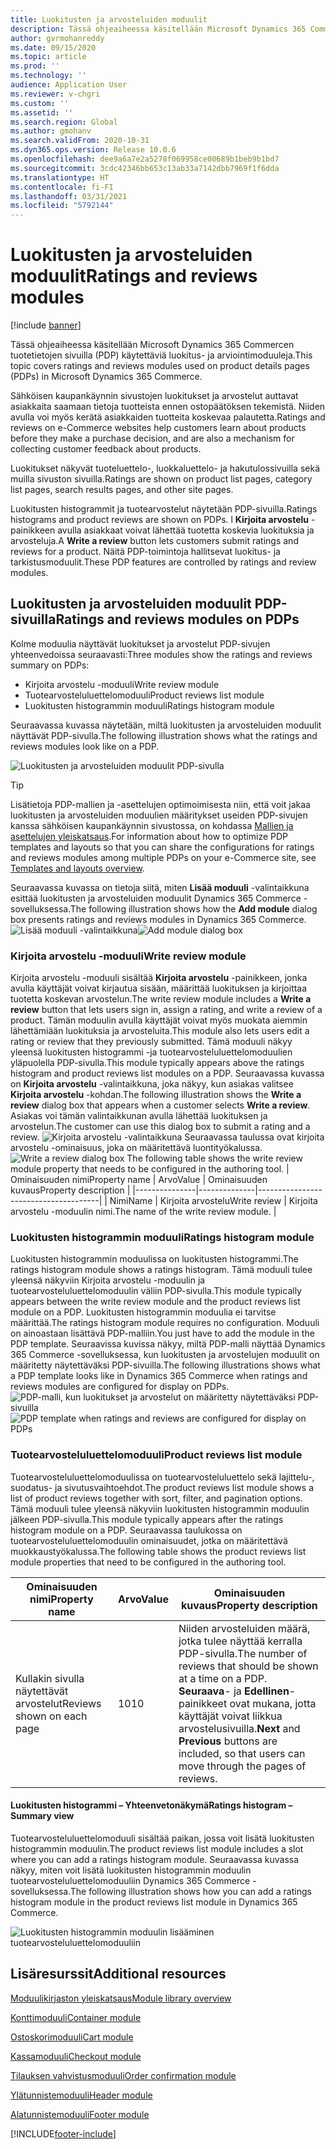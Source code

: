 ```yaml
---
title: Luokitusten ja arvosteluiden moduulit
description: Tässä ohjeaiheessa käsitellään Microsoft Dynamics 365 Commercen tuotetietojen sivuilla käytettäviä luokitus- ja arviointimoduuleja.
author: gvrmohanreddy
ms.date: 09/15/2020
ms.topic: article
ms.prod: ''
ms.technology: ''
audience: Application User
ms.reviewer: v-chgri
ms.custom: ''
ms.assetid: ''
ms.search.region: Global
ms.author: gmohanv
ms.search.validFrom: 2020-10-31
ms.dyn365.ops.version: Release 10.0.6
ms.openlocfilehash: dee9a6a7e2a5278f069958ce00689b1beb9b1bd7
ms.sourcegitcommit: 3cdc42346bb653c13ab33a7142dbb7969f1f6dda
ms.translationtype: HT
ms.contentlocale: fi-FI
ms.lasthandoff: 03/31/2021
ms.locfileid: "5792144"
---
```

# <a name="ratings-and-reviews-modules"></a><span data-ttu-id="609e7-103">Luokitusten ja arvosteluiden moduulit</span><span class="sxs-lookup"><span data-stu-id="609e7-103">Ratings and reviews modules</span></span>

[!include [banner](includes/banner.md)]

<span data-ttu-id="609e7-104">Tässä ohjeaiheessa käsitellään Microsoft Dynamics 365 Commercen tuotetietojen sivuilla (PDP) käytettäviä luokitus- ja arviointimoduuleja.</span><span class="sxs-lookup"><span data-stu-id="609e7-104">This topic covers ratings and reviews modules used on product details pages (PDPs) in Microsoft Dynamics 365 Commerce.</span></span>

<span data-ttu-id="609e7-105">Sähköisen kaupankäynnin sivustojen luokitukset ja arvostelut auttavat asiakkaita saamaan tietoja tuotteista ennen ostopäätöksen tekemistä. Niiden avulla voi myös kerätä asiakkaiden tuotteita koskevaa palautetta.</span><span class="sxs-lookup"><span data-stu-id="609e7-105">Ratings and reviews on e-Commerce websites help customers learn about products before they make a purchase decision, and are also a mechanism for collecting customer feedback about products.</span></span> 

<span data-ttu-id="609e7-106">Luokitukset näkyvät tuoteluettelo-, luokkaluettelo- ja hakutulossivuilla sekä muilla sivuston sivuilla.</span><span class="sxs-lookup"><span data-stu-id="609e7-106">Ratings are shown on product list pages, category list pages, search results pages, and other site pages.</span></span> 

<span data-ttu-id="609e7-107">Luokitusten histogrammit ja tuotearvostelut näytetään PDP-sivuilla.</span><span class="sxs-lookup"><span data-stu-id="609e7-107">Ratings histograms and product reviews are shown on PDPs.</span></span> <span data-ttu-id="609e7-108">l **Kirjoita arvostelu** -painikkeen avulla asiakkaat voivat lähettää tuotetta koskevia luokituksia ja arvosteluja.</span><span class="sxs-lookup"><span data-stu-id="609e7-108">A **Write a review** button lets customers submit ratings and reviews for a product.</span></span> <span data-ttu-id="609e7-109">Näitä PDP-toimintoja hallitsevat luokitus- ja tarkistusmoduulit.</span><span class="sxs-lookup"><span data-stu-id="609e7-109">These PDP features are controlled by ratings and review modules.</span></span>

## <a name="ratings-and-reviews-modules-on-pdps"></a><span data-ttu-id="609e7-110">Luokitusten ja arvosteluiden moduulit PDP-sivuilla</span><span class="sxs-lookup"><span data-stu-id="609e7-110">Ratings and reviews modules on PDPs</span></span> 

<span data-ttu-id="609e7-111">Kolme moduulia näyttävät luokitukset ja arvostelut PDP-sivujen yhteenvedoissa seuraavasti:</span><span class="sxs-lookup"><span data-stu-id="609e7-111">Three modules show the ratings and reviews summary on PDPs:</span></span>
- <span data-ttu-id="609e7-112">Kirjoita arvostelu -moduuli</span><span class="sxs-lookup"><span data-stu-id="609e7-112">Write review module</span></span>
- <span data-ttu-id="609e7-113">Tuotearvosteluluettelomoduuli</span><span class="sxs-lookup"><span data-stu-id="609e7-113">Product reviews list module</span></span>
- <span data-ttu-id="609e7-114">Luokitusten histogrammin moduuli</span><span class="sxs-lookup"><span data-stu-id="609e7-114">Ratings histogram module</span></span>
 
<span data-ttu-id="609e7-115">Seuraavassa kuvassa näytetään, miltä luokitusten ja arvosteluiden moduulit näyttävät PDP-sivulla.</span><span class="sxs-lookup"><span data-stu-id="609e7-115">The following illustration shows what the ratings and reviews modules look like on a PDP.</span></span>

![Luokitusten ja arvosteluiden moduulit PDP-sivulla](media/rnr-eCommerce-pdp-reviews-modules_design.png)

> [!TIP] 
> <span data-ttu-id="609e7-117">Lisätietoja PDP-mallien ja -asettelujen optimoimisesta niin, että voit jakaa luokitusten ja arvosteluiden moduulien määritykset useiden PDP-sivujen kanssa sähköisen kaupankäynnin sivustossa, on kohdassa [Mallien ja asettelujen yleiskatsaus](templates-layouts-overview.md).</span><span class="sxs-lookup"><span data-stu-id="609e7-117">For information about how to optimize PDP templates and layouts so that you can share the configurations for ratings and reviews modules among multiple PDPs on your e-Commerce site, see [Templates and layouts overview](templates-layouts-overview.md).</span></span>

<span data-ttu-id="609e7-118">Seuraavassa kuvassa on tietoja siitä, miten **Lisää moduuli** -valintaikkuna esittää luokitusten ja arvosteluiden moduulit Dynamics 365 Commerce -sovelluksessa.</span><span class="sxs-lookup"><span data-stu-id="609e7-118">The following illustration shows how the **Add module** dialog box presents ratings and reviews modules in Dynamics 365 Commerce.</span></span>
<span data-ttu-id="609e7-119">![Lisää moduuli -valintaikkuna](media/rnr-eCommerce-pdp-adding-rnr-modules.png)</span><span class="sxs-lookup"><span data-stu-id="609e7-119">![Add module dialog box](media/rnr-eCommerce-pdp-adding-rnr-modules.png)</span></span>

### <a name="write-review-module"></a><span data-ttu-id="609e7-120">Kirjoita arvostelu -moduuli</span><span class="sxs-lookup"><span data-stu-id="609e7-120">Write review module</span></span>

<span data-ttu-id="609e7-121">Kirjoita arvostelu -moduuli sisältää **Kirjoita arvostelu** -painikkeen, jonka avulla käyttäjät voivat kirjautua sisään, määrittää luokituksen ja kirjoittaa tuotetta koskevan arvostelun.</span><span class="sxs-lookup"><span data-stu-id="609e7-121">The write review module includes a **Write a review** button that lets users sign in, assign a rating, and write a review of a product.</span></span> <span data-ttu-id="609e7-122">Tämän moduulin avulla käyttäjät voivat myös muokata aiemmin lähettämiään luokituksia ja arvosteluita.</span><span class="sxs-lookup"><span data-stu-id="609e7-122">This module also lets users edit a rating or review that they previously submitted.</span></span> <span data-ttu-id="609e7-123">Tämä moduuli näkyy yleensä luokitusten histogrammi -ja tuotearvosteluluettelomoduulien yläpuolella PDP-sivulla.</span><span class="sxs-lookup"><span data-stu-id="609e7-123">This module typically appears above the ratings histogram and product reviews list modules on a PDP.</span></span>
<span data-ttu-id="609e7-124">Seuraavassa kuvassa on **Kirjoita arvostelu** -valintaikkuna, joka näkyy, kun asiakas valitsee **Kirjoita arvostelu** -kohdan.</span><span class="sxs-lookup"><span data-stu-id="609e7-124">The following illustration shows the **Write a review** dialog box that appears when a customer selects **Write a review**.</span></span> <span data-ttu-id="609e7-125">Asiakas voi tämän valintaikkunan avulla lähettää luokituksen ja arvostelun.</span><span class="sxs-lookup"><span data-stu-id="609e7-125">The customer can use this dialog box to submit a rating and a review.</span></span>
<span data-ttu-id="609e7-126">![Kirjoita arvostelu -valintaikkuna](media/rnr-eCommerce-write-review-module.png) Seuraavassa taulussa ovat kirjoita arvostelu -ominaisuus, joka on määritettävä luontityökalussa.</span><span class="sxs-lookup"><span data-stu-id="609e7-126">![Write a review dialog box](media/rnr-eCommerce-write-review-module.png) The following table shows the write review module property that needs to be configured in the authoring tool.</span></span>
| <span data-ttu-id="609e7-127">Ominaisuuden nimi</span><span class="sxs-lookup"><span data-stu-id="609e7-127">Property name</span></span> | <span data-ttu-id="609e7-128">Arvo</span><span class="sxs-lookup"><span data-stu-id="609e7-128">Value</span></span>        | <span data-ttu-id="609e7-129">Ominaisuuden kuvaus</span><span class="sxs-lookup"><span data-stu-id="609e7-129">Property description</span></span>                 |
|---------------|--------------|--------------------------------------|
| <span data-ttu-id="609e7-130">Nimi</span><span class="sxs-lookup"><span data-stu-id="609e7-130">Name</span></span>          | <span data-ttu-id="609e7-131">Kirjoita arvostelu</span><span class="sxs-lookup"><span data-stu-id="609e7-131">Write review</span></span> | <span data-ttu-id="609e7-132">Kirjoita arvostelu -moduulin nimi.</span><span class="sxs-lookup"><span data-stu-id="609e7-132">The name of the write review module.</span></span> |

### <a name="ratings-histogram-module"></a><span data-ttu-id="609e7-133">Luokitusten histogrammin moduuli</span><span class="sxs-lookup"><span data-stu-id="609e7-133">Ratings histogram module</span></span>

<span data-ttu-id="609e7-134">Luokitusten histogrammin moduulissa on luokitusten histogrammi.</span><span class="sxs-lookup"><span data-stu-id="609e7-134">The ratings histogram module shows a ratings histogram.</span></span> <span data-ttu-id="609e7-135">Tämä moduuli tulee yleensä näkyviin Kirjoita arvostelu -moduulin ja tuotearvosteluluettelomoduulin väliin PDP-sivulla.</span><span class="sxs-lookup"><span data-stu-id="609e7-135">This module typically appears between the write review module and the product reviews list module on a PDP.</span></span>
<span data-ttu-id="609e7-136">Luokitusten histogrammin moduulia ei tarvitse määrittää.</span><span class="sxs-lookup"><span data-stu-id="609e7-136">The ratings histogram module requires no configuration.</span></span> <span data-ttu-id="609e7-137">Moduuli on ainoastaan lisättävä PDP-malliin.</span><span class="sxs-lookup"><span data-stu-id="609e7-137">You just have to add the module in the PDP template.</span></span> <span data-ttu-id="609e7-138">Seuraavissa kuvissa näkyy, miltä PDP-malli näyttää Dynamics 365 Commerce -sovelluksessa, kun luokitusten ja arvostelujen moduulit on määritetty näytettäväksi PDP-sivuilla.</span><span class="sxs-lookup"><span data-stu-id="609e7-138">The following illustrations shows what a PDP template looks like in Dynamics 365 Commerce when ratings and reviews modules are configured for display on PDPs.</span></span>
<span data-ttu-id="609e7-139">![PDP-malli, kun luokitukset ja arvostelut on määritetty näytettäväksi PDP-sivuilla](media/rnr-eCommerce-pdp-reviews-modules.png)</span><span class="sxs-lookup"><span data-stu-id="609e7-139">![PDP template when ratings and reviews are configured for display on PDPs](media/rnr-eCommerce-pdp-reviews-modules.png)</span></span>

### <a name="product-reviews-list-module"></a><span data-ttu-id="609e7-140">Tuotearvosteluluettelomoduuli</span><span class="sxs-lookup"><span data-stu-id="609e7-140">Product reviews list module</span></span>

<span data-ttu-id="609e7-141">Tuotearvosteluluettelomoduulissa on tuotearvosteluluettelo sekä lajittelu-, suodatus- ja sivutusvaihtoehdot.</span><span class="sxs-lookup"><span data-stu-id="609e7-141">The product reviews list module shows a list of product reviews together with sort, filter, and pagination options.</span></span> <span data-ttu-id="609e7-142">Tämä moduuli tulee yleensä näkyviin luokitusten histogrammin moduulin jälkeen PDP-sivulla.</span><span class="sxs-lookup"><span data-stu-id="609e7-142">This module typically appears after the ratings histogram module on a PDP.</span></span>
<span data-ttu-id="609e7-143">Seuraavassa taulukossa on tuotearvosteluluettelomoduulin ominaisuudet, jotka on määritettävä muokkaustyökalussa.</span><span class="sxs-lookup"><span data-stu-id="609e7-143">The following table shows the product reviews list module properties that need to be configured in the authoring tool.</span></span>

| <span data-ttu-id="609e7-144">Ominaisuuden nimi</span><span class="sxs-lookup"><span data-stu-id="609e7-144">Property name</span></span>              | <span data-ttu-id="609e7-145">Arvo</span><span class="sxs-lookup"><span data-stu-id="609e7-145">Value</span></span> | <span data-ttu-id="609e7-146">Ominaisuuden kuvaus</span><span class="sxs-lookup"><span data-stu-id="609e7-146">Property description</span></span> |
|----------------------------|-------| ---------------------|
| <span data-ttu-id="609e7-147">Kullakin sivulla näytettävät arvostelut</span><span class="sxs-lookup"><span data-stu-id="609e7-147">Reviews shown on each page</span></span> | <span data-ttu-id="609e7-148">10</span><span class="sxs-lookup"><span data-stu-id="609e7-148">10</span></span>    | <span data-ttu-id="609e7-149">Niiden arvosteluiden määrä, jotka tulee näyttää kerralla PDP-sivulla.</span><span class="sxs-lookup"><span data-stu-id="609e7-149">The number of reviews that should be shown at a time on a PDP.</span></span> <span data-ttu-id="609e7-150">**Seuraava**- ja **Edellinen**-painikkeet ovat mukana, jotta käyttäjät voivat liikkua arvostelusivuilla.</span><span class="sxs-lookup"><span data-stu-id="609e7-150">**Next** and **Previous** buttons are included, so that users can move through the pages of reviews.</span></span> |

#### <a name="ratings-histogram--summary-view"></a><span data-ttu-id="609e7-151">Luokitusten histogrammi – Yhteenvetonäkymä</span><span class="sxs-lookup"><span data-stu-id="609e7-151">Ratings histogram – Summary view</span></span>

<span data-ttu-id="609e7-152">Tuotearvosteluluettelomoduuli sisältää paikan, jossa voit lisätä luokitusten histogrammin moduulin.</span><span class="sxs-lookup"><span data-stu-id="609e7-152">The product reviews list module includes a slot where you can add a ratings histogram module.</span></span> <span data-ttu-id="609e7-153">Seuraavassa kuvassa näkyy, miten voit lisätä luokitusten histogrammin moduulin tuotearvosteluluettelomoduuliin Dynamics 365 Commerce -sovelluksessa.</span><span class="sxs-lookup"><span data-stu-id="609e7-153">The following illustration shows how you can add a ratings histogram module in the product reviews list module in Dynamics 365 Commerce.</span></span>

![Luokitusten histogrammin moduulin lisääminen tuotearvosteluluettelomoduuliin](media/rnr-eCommerce-pdp-rating-histogram-summary.png)

## <a name="additional-resources"></a><span data-ttu-id="609e7-155">Lisäresurssit</span><span class="sxs-lookup"><span data-stu-id="609e7-155">Additional resources</span></span>

[<span data-ttu-id="609e7-156">Moduulikirjaston yleiskatsaus</span><span class="sxs-lookup"><span data-stu-id="609e7-156">Module library overview</span></span>](starter-kit-overview.md)

[<span data-ttu-id="609e7-157">Konttimoduuli</span><span class="sxs-lookup"><span data-stu-id="609e7-157">Container module</span></span>](add-container-module.md)

[<span data-ttu-id="609e7-158">Ostoskorimoduuli</span><span class="sxs-lookup"><span data-stu-id="609e7-158">Cart module</span></span>](add-cart-module.md)

[<span data-ttu-id="609e7-159">Kassamoduuli</span><span class="sxs-lookup"><span data-stu-id="609e7-159">Checkout module</span></span>](add-checkout-module.md)

[<span data-ttu-id="609e7-160">Tilauksen vahvistusmoduuli</span><span class="sxs-lookup"><span data-stu-id="609e7-160">Order confirmation module</span></span>](order-confirmation-module.md)

[<span data-ttu-id="609e7-161">Ylätunnistemoduuli</span><span class="sxs-lookup"><span data-stu-id="609e7-161">Header module</span></span>](author-header-module.md)

[<span data-ttu-id="609e7-162">Alatunnistemoduuli</span><span class="sxs-lookup"><span data-stu-id="609e7-162">Footer module</span></span>](author-footer-module.md)


[!INCLUDE[footer-include](../includes/footer-banner.md)]